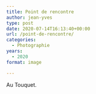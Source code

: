 ```yaml
---
title: Point de rencontre
author: jean-yves
type: post
date: 2020-07-14T16:13:40+00:00
url: /point-de-rencontre/
categories:
  - Photographie
years:
  - 2020
format: image

---
```

Au Touquet.